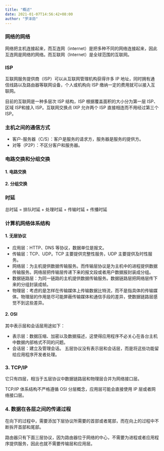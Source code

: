 ```yaml
---
title: "概述"
date: 2021-01-07T14:56:42+08:00
author: "罗泽勋"
---
```


### 网络的网络
网络把主机连接起来，而互连网（internet）是把多种不同的网络连接起来，因此互连网是网络的网络。而互联网（Internet）是全球范围的互联网。  

### ISP 
互联网服务提供商（ISP）可以从互联网管理机构获得许多 IP 地址，同时拥有通信线路以及路由器等联网设备，个人或机构向 ISP 缴纳一定的费用就可以接入互联网。

目前的互联网是一种多层次 ISP 结构，ISP 根据覆盖面积的大小分为第一层 ISP、区域 ISP和接入 ISP。互联网交换点 IXP 允许两个 ISP 直接相连而不用经过第三个 ISP。

### 主机之间的通信方式
* 客户-服务器（C/S）：客户是服务的请求方，服务器是服务的提供方。
* 对等（P2P）：不区分客户和服务器。

### 电路交换和分组交换
#### 1. 电路交换
#### 2. 分组交换

### 时延
总时延 = 排队时延 + 处理时延 + 传输时延 + 传播时延

### 计算机网络体系结构
#### 1. 无层协议
* 应用层：HTTP、DNS 等协议，数据单位是报文。
* 传输层：TCP、UDP。TCP 主要提供完整性服务，UDP 主要提供及时性服务。
* 网络层：为主机提供数据传输服务。而传输层协议是为主机中的进程提供数据传输服务。网络层把传输层传递下来的报文段或者用户数据报封装成分组。
* 数据链路层：为同一链路的主机提供数据传输服务。数据链路层把网络层传下来的分组封装成帧。
* 物理层：考虑的是怎样在传输媒体上传输数据比特流，而不是指具体的传输媒体。物理层的作用是尽可能屏蔽传输媒体和通信手段的差异，使数据链路层感觉不到这些差异。

#### 2. OSI 
其中表示层和会话层用途如下：
* 表示层：数据压缩、加密以及数据描述，这使得应用程序不必关心在各台主机中数据内部格式不同的问题。
* 会话层：建立及管理会话。
五层协议没有表示层和会话层，而是将这些功能留给应用程序开发者处理。

### 3. TCP/IP
它只有四层，相当于五层协议中数据链路层和物理层合并为网络接口层。

TCP/IP 体系结构不严格遵循 OSI 分层概念，应用层可能会直接使用 IP 层或者网络接口层。

### 4. 数据在各层之间的传递过程
在向下的过程中，需要添加下层协议所需要的首部或者尾部，而在向上的过程中不断拆开首部和尾部。

路由器只有下面三层协议，因为路由器位于网络的中心，不需要为进程或者应用程序提供服务，因此也就不需要传输层和应用层。





































